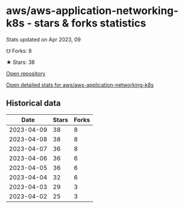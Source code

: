 # aws/aws-application-networking-k8s - stars & forks statistics

Stats updated on Apr 2023, 09

☋ Forks: 8

★ Stars: 38

[Open repository](https://github.com/aws/aws-application-networking-k8s)

[Open detailed stats for aws/aws-application-networking-k8s](https://reviewgithub.com/rep/aws/aws-application-networking-k8s)

## Historical data
| Date | Stars | Forks |
|------|-------|-------|
| 2023-04-09 | 38 | 8 | 
| 2023-04-08 | 38 | 8 | 
| 2023-04-07 | 36 | 8 | 
| 2023-04-06 | 36 | 6 | 
| 2023-04-05 | 36 | 6 | 
| 2023-04-04 | 32 | 6 | 
| 2023-04-03 | 29 | 3 | 
| 2023-04-02 | 25 | 3 | 

